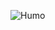 ![Humo](https://github.com/Irving-Rafael/SimulacionComputadora-IrvingRuvalcaba/assets/70976519/25b26d7d-ac47-4934-ac4f-39e59a6e1598)

